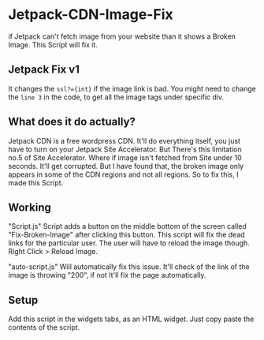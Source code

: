 # Jetpack-CDN-Image-Fix
if Jetpack can't fetch image from your website than it shows a Broken Image. This Script will fix it.
## Jetpack Fix v1 
It changes the ```ssl?={int}``` if the image link is bad. You might need to change the ```line 3``` in the code, to get all the image tags under specific div.

## What does it do actually?
Jetpack CDN is a free wordpress CDN. It'll do everything itself, you just have to turn on your Jetpack Site Accelerator. But There's this limitation no.5 of Site Accelerator. Where if image isn't fetched from Site under 10 seconds. It'll get corrupted. But I have found that, the broken image only appears in some of the CDN regions and not all regions. So to fix this, I made this Script.

## Working
"Script.js" Script adds a button on the middle bottom of the screen called "Fix-Broken-Image" after clicking this button. This script will fix the dead links for the particular user. The user will have to reload the image though. Right Click > Reload Image.

"auto-script.js" Will automatically fix this issue. It'll check of the link of the image is throwing "200", if not It'll fix the page automatically.

## Setup
Add this script in the widgets tabs, as an HTML widget. Just copy paste the contents of the script.
